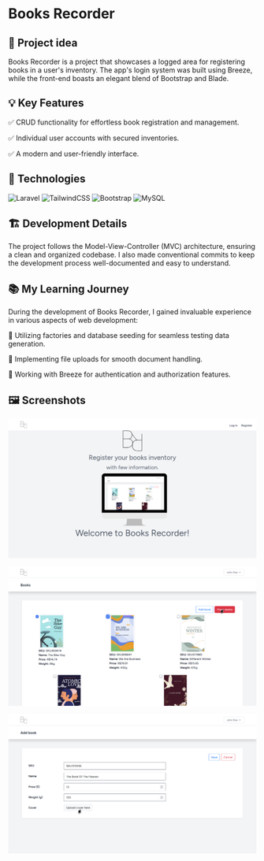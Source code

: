 # Books Recorder

## 📌 Project idea
Books Recorder is a project that showcases a logged area for registering books in a user's inventory. The app's login system was built using Breeze, while the front-end boasts an elegant blend of Bootstrap and Blade.

## 💡 Key Features
✅ CRUD functionality for effortless book registration and management.

✅ Individual user accounts with secured inventories.

✅ A modern and user-friendly interface.

## 🔧 Technologies

![Laravel](https://img.shields.io/badge/laravel-%23FF2D20.svg?style=for-the-badge&logo=laravel&logoColor=white) 
![TailwindCSS](https://img.shields.io/badge/tailwindcss-%2338B2AC.svg?style=for-the-badge&logo=tailwind-css&logoColor=white)
![Bootstrap](https://img.shields.io/badge/bootstrap-%23563D7C.svg?style=for-the-badge&logo=bootstrap&logoColor=white)
![MySQL](https://img.shields.io/badge/mysql-%2300f.svg?style=for-the-badge&logo=mysql&logoColor=white)

## 🏗️ Development Details
The project follows the Model-View-Controller (MVC) architecture, ensuring a clean and organized codebase. I also made conventional commits to keep the development process well-documented and easy to understand.

## 📚 My Learning Journey
During the development of Books Recorder, I gained invaluable experience in various aspects of web development:

📌 Utilizing factories and database seeding for seamless testing data generation.

📌 Implementing file uploads for smooth document handling.

📌 Working with Breeze for authentication and authorization features.

## 🖼️ Screenshots

![Home](/readme/img/screenshots/1.png)

![Books listing](/readme/img/screenshots/3.png)

![Book registering](/readme/img/screenshots/2.png)